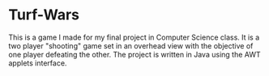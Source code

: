 # Turf-Wars
This is a game I made for my final project in Computer Science class. It is a two player "shooting" game set in an overhead view with the objective of one player defeating the other. The project is written in Java using the AWT applets interface.
